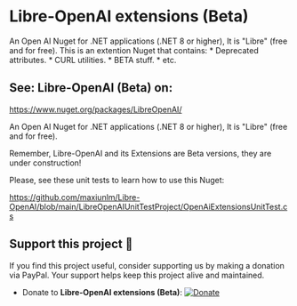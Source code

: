 ﻿# Libre-OpenAI extensions (Beta)
An Open AI Nuget for .NET applications (.NET 8 or higher), It is "Libre" (free and for free).
This is an extention Nuget that contains:
	* Deprecated attributes.
	* CURL utilities.
	* BETA stuff.
	* etc.

## See: Libre-OpenAI (Beta) on:

https://www.nuget.org/packages/LibreOpenAI/

An Open AI Nuget for .NET applications (.NET 8 or higher), It is "Libre" (free and for free).

Remember, Libre-OpenAI and its Extensions are Beta versions, they are under construction!

Please, see these unit tests to learn how to use this Nuget:

https://github.com/maxiunlm/Libre-OpenAI/blob/main/LibreOpenAIUnitTestProject/OpenAiExtensionsUnitTest.cs


## Support this project 💖

If you find this project useful, consider supporting us by making a donation via PayPal. Your support helps keep this project alive and maintained.

- Donate to **Libre-OpenAI extensions (Beta)**: [![Donate](https://img.shields.io/badge/Donate-PayPal-blue.svg)](https://www.paypal.com/donate?hosted_button_id=N3W62T7XBJCRU&item_name=LibreOpenAIExtensions&custom=CsharpSolution)
